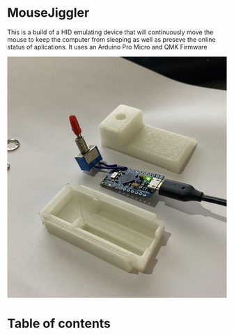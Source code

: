 MouseJiggler
=========

This is a build of a HID emulating device that will continuously move the mouse to keep the computer from sleeping as well as preseve the online status of aplications. It uses an Arduino Pro Micro and QMK Firmware 

![alt text](https://raw.githubusercontent.com/DIYCharles/MouseJiggler/master/photos/img1.jpg "img1.jpg")

Table of contents
=================

